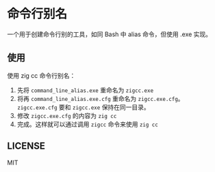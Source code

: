 # 命令行别名

一个用于创建命令行别的工具，如同 Bash 中 alias 命令，但使用 .exe 实现。

## 使用

使用 zig cc 命令行别名：

1. 先将 `command_line_alias.exe` 重命名为 `zigcc.exe`
2. 将再 `command_line_alias.exe.cfg` 重命名为 `zigcc.exe.cfg`。`zigcc.exe.cfg` 要和 `zigcc.exe` 保持在同一目录。
3. 修改 `zigcc.exe.cfg` 的内容为 `zig cc`
4. 完成。这样就可以通过调用 `zigcc` 命令来使用 `zig cc`

## LICENSE

MIT
